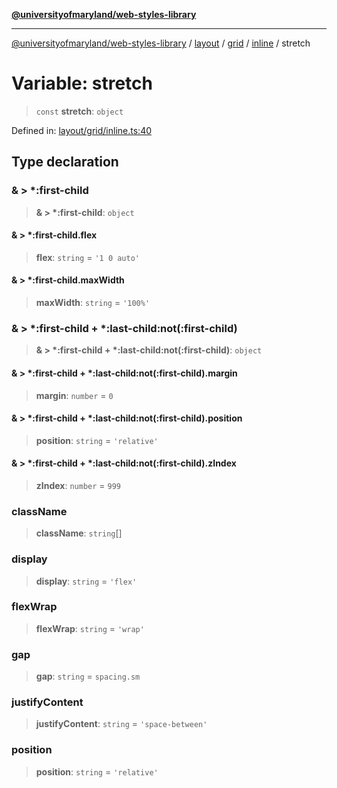 [**@universityofmaryland/web-styles-library**](../../../../../../README.md)

***

[@universityofmaryland/web-styles-library](../../../../../../README.md) / [layout](../../../../../README.md) / [grid](../../../README.md) / [inline](../README.md) / stretch

# Variable: stretch

> `const` **stretch**: `object`

Defined in: [layout/grid/inline.ts:40](https://github.com/UMD-Digital/design-system/blob/7fa144f196ef5f0ef2b372670136735f5a5c9236/packages/styles/source/layout/grid/inline.ts#L40)

## Type declaration

### & \> \*:first-child

> **& \> \*:first-child**: `object`

#### & \> \*:first-child.flex

> **flex**: `string` = `'1 0 auto'`

#### & \> \*:first-child.maxWidth

> **maxWidth**: `string` = `'100%'`

### & \> \*:first-child + \*:last-child:not(:first-child)

> **& \> \*:first-child + \*:last-child:not(:first-child)**: `object`

#### & \> \*:first-child + \*:last-child:not(:first-child).margin

> **margin**: `number` = `0`

#### & \> \*:first-child + \*:last-child:not(:first-child).position

> **position**: `string` = `'relative'`

#### & \> \*:first-child + \*:last-child:not(:first-child).zIndex

> **zIndex**: `number` = `999`

### className

> **className**: `string`[]

### display

> **display**: `string` = `'flex'`

### flexWrap

> **flexWrap**: `string` = `'wrap'`

### gap

> **gap**: `string` = `spacing.sm`

### justifyContent

> **justifyContent**: `string` = `'space-between'`

### position

> **position**: `string` = `'relative'`
